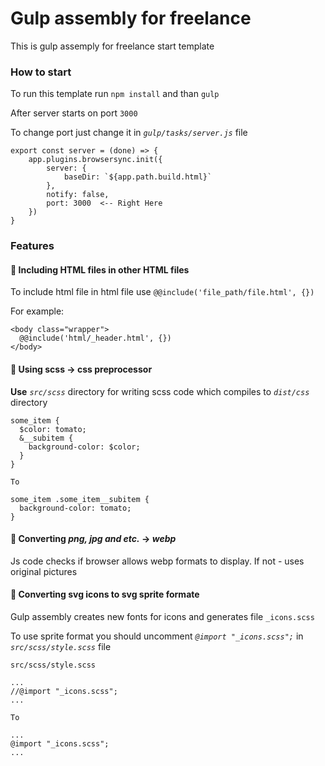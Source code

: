 # Gulp assembly for freelance
This is gulp assemply for freelance start template

### How to start
To run this template run `npm install` and than `gulp`

After server starts on port `3000`

To change port just change it in *`gulp/tasks/server.js`* file
```
export const server = (done) => {
    app.plugins.browsersync.init({
        server: {
            baseDir: `${app.path.build.html}`
        },
        notify: false,
        port: 3000  <-- Right Here
    }) 
}
```

### Features
#### :pinched_fingers: Including HTML files in other HTML files

To include html file in html file use `@@include('file_path/file.html', {})`

For example:
```
<body class="wrapper">
  @@include('html/_header.html', {})
</body>
```

#### :pinched_fingers: Using scss -> css preprocessor
__Use__ *`src/scss`* directory for writing scss code which compiles to *`dist/css`* directory
```
some_item {
  $color: tomato;
  &__subitem {
    background-color: $color;
  }
}

To

some_item .some_item__subitem {
  background-color: tomato;
}
```
#### :pinched_fingers: Converting *png, jpg and etc.* -> *webp*
Js code checks if browser allows webp formats to display. If not - uses original pictures

#### :pinched_fingers: Converting svg icons to svg sprite formate
Gulp assembly creates new fonts for icons and generates file `_icons.scss`

To use sprite format you should uncomment *`@import "_icons.scss";`* in *`src/scss/style.scss`* file
```
src/scss/style.scss

...
//@import "_icons.scss";
...

To

...
@import "_icons.scss";
...
```
